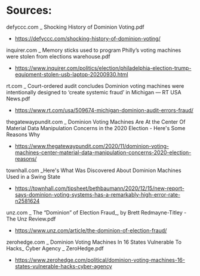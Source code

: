 Sources:
========

defyccc.com _ Shocking History of Dominion Voting.pdf
- https://defyccc.com/shocking-history-of-dominion-voting/

inquirer.com _ Memory sticks used to program Philly’s voting machines were stolen from elections warehouse.pdf
- https://www.inquirer.com/politics/election/philadelphia-election-trump-equipment-stolen-usb-laptop-20200930.html

rt.com _ Court-ordered audit concludes Dominion voting machines were intentionally designed to ‘create systemic fraud’ in Michigan — RT USA News.pdf
- https://www.rt.com/usa/509674-michigan-dominion-audit-errors-fraud/

thegatewaypundit.com _ Dominion Voting Machines Are At the Center Of Material Data Manipulation Concerns in the 2020 Election - Here's Some Reasons Why
- https://www.thegatewaypundit.com/2020/11/dominion-voting-machines-center-material-data-manipulation-concerns-2020-election-reasons/

townhall.com _Here's What Was Discovered About Dominion Machines Used in a Swing State
- https://townhall.com/tipsheet/bethbaumann/2020/12/15/new-report-says-dominion-voting-systems-has-a-remarkably-high-error-rate-n2581624

unz.com _ The “Dominion” of Election Fraud_, by Brett Redmayne-Titley - The Unz Review.pdf
- https://www.unz.com/article/the-dominion-of-election-fraud/

zerohedge.com _ Dominion Voting Machines In 16 States Vulnerable To Hacks_ Cyber Agency _ ZeroHedge.pdf
- https://www.zerohedge.com/political/dominion-voting-machines-16-states-vulnerable-hacks-cyber-agency
